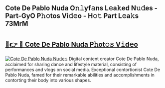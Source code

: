 ## Cote De Pablo Nuda O𝚗𝚕yf𝚊ns L𝚎a𝚔ed N𝚞𝚍es - Part-GyO P𝚑𝚘tos Vi𝚍𝚎o - H𝚘𝚝 Part L𝚎a𝚔s 73MrM

# <h2><a href="http://kfdyeyk.oniu.top/?m=Cote+De+Pablo+Nuda">🔗👉 🔴 Cote De Pablo Nuda P𝚑ot𝚘𝚜 V𝚒d𝚎o</a></h2>

[![Cote De Pablo Nuda Nu𝚍e𝚜](https://i.imgur.com/0qMVB7G.gif)](http://kfdyeyk.oniu.top/?m=Cote+De+Pablo+Nuda)
Digital content creator Cote De Pablo Nuda, acclaimed for sharing dance and lifestyle material, consisting of performances and vlogs on social media. Exceptional contortionist Cote De Pablo Nuda, famed for their remarkable abilities and accomplishments in contorting their body into various shapes.  
